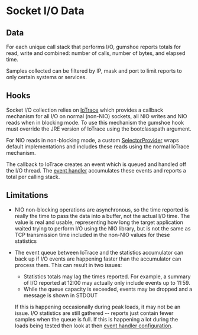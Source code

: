 Socket I/O Data
===============

Data
----

For each unique call stack that performs I/O, gumshoe reports totals for read, write and combined:
number of calls, number of bytes, and elapsed time.  

Samples collected can be filtered by IP, mask and port to limit reports to only certain systems or services.

Hooks
-----

Socket I/O collection relies on [IoTrace](../hooks/io-trace.md) 
which provides a callback mechanism
for all I/O on normal (non-NIO) sockets, all NIO writes and NIO reads when in blocking mode.
To use this mechanism the gumshoe hook must override the JRE version of IoTrace
using the bootclasspath argument.

For NIO reads in non-blocking mode, a custom [SelectorProvider](../hooks/selector-provider.md) 
wraps default implementations and includes these reads using the normal IoTrace mechanism.

The callback to IoTrace creates an event which is queued and handled off the I/O thread.  The 
[event handler](../probe/event-handling.md) accumulates these events and reports a total per calling stack.

Limitations
-----------

- NIO non-blocking operations are asynchronous, so the time reported is really the time to pass
  the data into a buffer, not the actual I/O time.  The value is real and usable, representing
  how long the target application waited trying to perform I/O using the NIO library, but
  is not the same as TCP transmission time included in the non-NIO values for these statistics

- The event queue between IoTrace and the statistics accumulator can back up if I/O events are
  happening faster than the accumulator can process them.  This can result in two issues:
  
  - Statistics totals may lag the times reported.  For example, a summary of I/O reported at 12:00
    may actually only include events up to 11:59.  
  - While the queue capacity is exceeded, events may be dropped and a message is shown in STDOUT

  If this is happening occasionally during peak loads, it may not be an issue.  I/O statistics are still
  gathered -- reports just contain fewer samples when the queue is full.  If this is happening a lot during the loads
  being tested then look at then [event handler configuration](../probe/event-handling.md).
